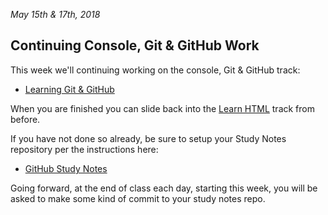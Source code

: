 *May 15th & 17th, 2018*


## Continuing Console, Git & GitHub Work

This week we'll continuing working on the console, Git & GitHub track:

- [Learning Git & GitHub](https://teamtreehouse.com/tracks/learning-git-github)

When you are finished you can slide back into the [Learn HTML](https://teamtreehouse.com/tracks/learn-html-2) track from before.

If you have not done so already, be sure to setup your Study Notes repository per the instructions here:

- [GitHub Study Notes](https://codeacademymhcc.github.io/projects/github-study-notes.html)

Going forward, at the end of class each day, starting this week, you will be asked to make some kind of commit to your study notes repo.